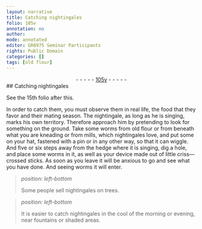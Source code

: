 ```yaml
---
layout: narrative
title: Catching nightingales
folio: 105v
annotation: no
author:
mode: annotated
editor: GR8975 Seminar Participants
rights: Public Domain
categories: []
tags: [old flour]
---
```


 <div class="folio" align="center">- - - - - <a href="http://gallica.bnf.fr/ark:/12148/btv1b10500001g/f216.image" target="_blank">105v</a> - - - - - </div> 
## Catching nightingales

 
 See the 15th folio after this. 
 
 In order to catch them, you must observe them in real life, the food that they favor and their mating season. The <span class="animal">nightingale</span>, as long as he is singing, marks his own territory. Therefore approach him by pretending to look for something on the ground. Take some <span class="animal">worms</span> from <span class="material">old flour</span> or from beneath what you are kneading or from mills, which <span class="animal">nightingales</span> love, and put some on your hat, fastened with a pin or in any other way, so that it can wiggle. And five or six steps away from the hedge where it is singing, dig a hole, and place some worms in it, as well as your device made out of little criss—crossed sticks. As soon as you leave it will be anxious to go and see what you have done. And seeing <span class="animal">worms</span> it will enter. 
 
> *position: left-bottom*
> 
>  Some people sell <span class="animal">nightingales</span> on trees. 
 
> *position: left-bottom*
> 
>  It is easier to catch <span class="animal">nightingales</span> in the cool of the morning or evening, near fountains or shaded areas. 
 